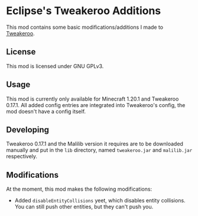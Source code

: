 # Eclipse's Tweakeroo Additions

This mod contains some basic modifications/additions I made to [Tweakeroo](https://www.curseforge.com/minecraft/mc-mods/tweakeroo).

## License

This mod is licensed under GNU GPLv3.

## Usage

This mod is currently only available for Minecraft 1.20.1 and Tweakeroo 0.17.1. All added config
entries are integrated into Tweakeroo's config, the mod doesn't have a config itself.

## Developing

Tweakeroo 0.17.1 and the Malilib version it requires are to be downloaded manually and put in the `lib`
directory, named `tweakeroo.jar` and `malilib.jar` respectively.

## Modifications

At the moment, this mod makes the following modifications:

- Added `disableEntityCollisions` yeet, which disables entity collisions. You can still push other entities, but they can't push you.
